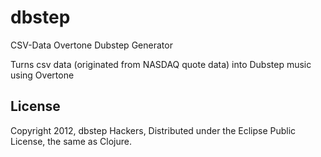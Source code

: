 # dbstep

CSV-Data Overtone Dubstep Generator

Turns csv data (originated from NASDAQ quote data) into Dubstep music using Overtone

## License

Copyright 2012, dbstep Hackers, Distributed under the Eclipse Public License, the same as Clojure.

